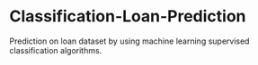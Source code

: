 # Classification-Loan-Prediction
Prediction on loan dataset by using machine learning supervised classification algorithms.
